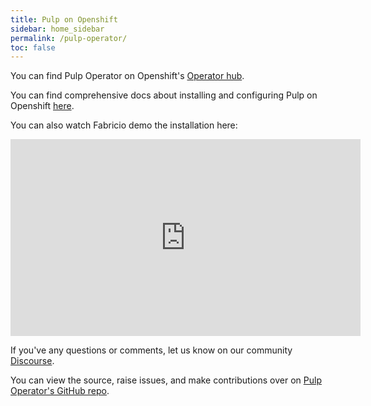```yaml
---
title: Pulp on Openshift
sidebar: home_sidebar
permalink: /pulp-operator/
toc: false
---
```


You can find Pulp Operator on Openshift's [Operator hub](https://operatorhub.io/).

You can find comprehensive docs about installing and configuring Pulp on Openshift [here](https://docs.pulpproject.org/pulp_operator/quickstart/#operatorhub).

You can also watch Fabricio demo the installation here:

<iframe width="560" height="315" src="https://www.youtube.com/embed/quUdQ1j56I4" title="YouTube video player" frameborder="0" allow="accelerometer; autoplay; clipboard-write; encrypted-media; gyroscope; picture-in-picture" allowfullscreen></iframe>

If you've any questions or comments, let us know on our community [Discourse](https://discourse.pulpproject.org/).

You can view the source, raise issues, and make contributions over on [Pulp Operator's GitHub repo](https://github.com/pulp/pulp-operator).
